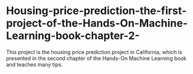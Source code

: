 # Housing-price-prediction-the-first-project-of-the-Hands-On-Machine-Learning-book-chapter-2-
This project is the housing price prediction project in California, which is presented in the second chapter of the Hands-On Machine Learning book and teaches many tips.
